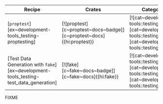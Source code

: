 | Recipe | Crates | Categories |
|--------|--------|------------|
| [`proptest`][ex~development-tools_testing-proptesting] | [![proptest][c~proptest~docs~badge]][c~proptest~docs]{{hi:proptest}} | [![cat~development-tools::testing][cat~development-tools::testing~badge]][cat~development-tools::testing] |
| [Test Data Generation with `fake`][ex~development-tools_testing-test_data_generation] | [![fake][c~fake~docs~badge]][c~fake~docs]{{hi:fake}} | [![cat~development-tools::testing][cat~development-tools::testing~badge]][cat~development-tools::testing] |

<div class="hidden">
FIXME
</div>
